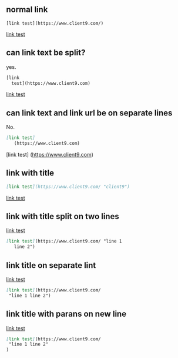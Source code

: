 
## normal link

```
[link test](https://www.client9.com/)
```

[link test](https://www.client9.com/)

## can link text be split?

yes.

```markdown
[link 
  test](https://www.client9.com)
```

[link 
  test](https://www.client9.com)

## can link text and link url be on separate lines

No.

```markdown
[link test]
   (https://www.client9.com)
```

[link test]
   (https://www.client9.com)

## link with title

```markdown
[link test](https://www.client9.com/ "client9")
```

[link test](https://www.client9.com/ "client9")

## link with title split on two lines

[link test](https://www.client9.com/ "line 1
   line 2")

```markdown
[link test](https://www.client9.com/ "line 1
   line 2")
```

## link title on separate lint

[link test](https://www.client9.com/ 
 "line 1 line 2")

```markdown
[link test](https://www.client9.com/
 "line 1 line 2")
```

## link title  with parans on new line

[link test](https://www.client9.com/ 
 "line 1 line 2"
)

```markdown
[link test](https://www.client9.com/
 "line 1 line 2"
)
```
